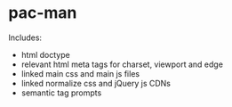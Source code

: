 # pac-man

Includes:
- html doctype
- relevant html meta tags for charset, viewport and edge
- linked main css and main js files
- linked normalize css and jQuery js CDNs
- semantic tag prompts

